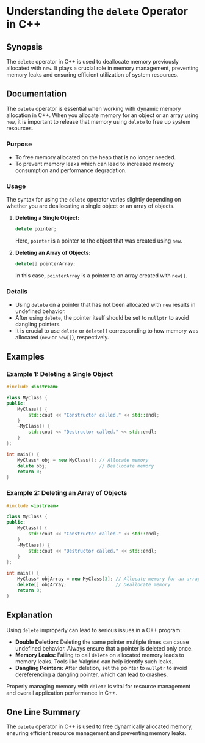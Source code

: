 <!--
Meta Description: # Understanding the `delete` Operator in C++ ## Synopsis The `delete` operator in C++ is used to deallocate memory previously allocated with `new`. It...
Meta Keywords: memory, delete, pointer, myclass, new
-->

# Understanding the `delete` Operator in C++

## Synopsis
The `delete` operator in C++ is used to deallocate memory previously allocated with `new`. It plays a crucial role in memory management, preventing memory leaks and ensuring efficient utilization of system resources.

## Documentation
The `delete` operator is essential when working with dynamic memory allocation in C++. When you allocate memory for an object or an array using `new`, it is important to release that memory using `delete` to free up system resources. 

### Purpose
- To free memory allocated on the heap that is no longer needed.
- To prevent memory leaks which can lead to increased memory consumption and performance degradation.

### Usage
The syntax for using the `delete` operator varies slightly depending on whether you are deallocating a single object or an array of objects.

1. **Deleting a Single Object:**
   ```cpp
   delete pointer;
   ```
   Here, `pointer` is a pointer to the object that was created using `new`.

2. **Deleting an Array of Objects:**
   ```cpp
   delete[] pointerArray;
   ```
   In this case, `pointerArray` is a pointer to an array created with `new[]`.

### Details
- Using `delete` on a pointer that has not been allocated with `new` results in undefined behavior.
- After using `delete`, the pointer itself should be set to `nullptr` to avoid dangling pointers.
- It is crucial to use `delete` or `delete[]` corresponding to how memory was allocated (`new` or `new[]`), respectively.

## Examples

### Example 1: Deleting a Single Object
```cpp
#include <iostream>

class MyClass {
public:
    MyClass() {
        std::cout << "Constructor called." << std::endl;
    }
    ~MyClass() {
        std::cout << "Destructor called." << std::endl;
    }
};

int main() {
    MyClass* obj = new MyClass(); // Allocate memory
    delete obj;                   // Deallocate memory
    return 0;
}
```

### Example 2: Deleting an Array of Objects
```cpp
#include <iostream>

class MyClass {
public:
    MyClass() {
        std::cout << "Constructor called." << std::endl;
    }
    ~MyClass() {
        std::cout << "Destructor called." << std::endl;
    }
};

int main() {
    MyClass* objArray = new MyClass[3]; // Allocate memory for an array
    delete[] objArray;                  // Deallocate memory
    return 0;
}
```

## Explanation
Using `delete` improperly can lead to serious issues in a C++ program:

- **Double Deletion:** Deleting the same pointer multiple times can cause undefined behavior. Always ensure that a pointer is deleted only once.
- **Memory Leaks:** Failing to call `delete` on allocated memory leads to memory leaks. Tools like Valgrind can help identify such leaks.
- **Dangling Pointers:** After deletion, set the pointer to `nullptr` to avoid dereferencing a dangling pointer, which can lead to crashes.

Properly managing memory with `delete` is vital for resource management and overall application performance in C++.

## One Line Summary
The `delete` operator in C++ is used to free dynamically allocated memory, ensuring efficient resource management and preventing memory leaks.